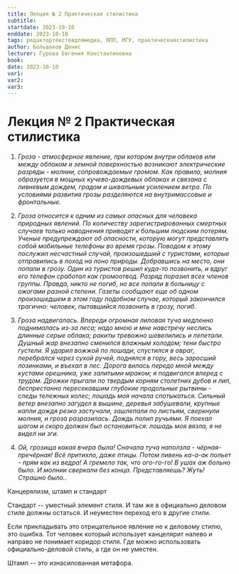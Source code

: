 ```yaml
---
title: Лекция № 2 Практическая стилистика
subtitle:
startdate: 2023-10-10
enddate: 2023-10-10
tags: редактортекстовдлямедиа, ППП, МГУ, практическаястилистика
author: Большаков Денис
lecturer: Гурова Евгения Константиновна
book:
date: 2023-10-10
var1:
var2:
var3:
---
```


# Лекция № 2 Практическая стилистика


1. *Гроза - атмосферное явление, при котором внутри облаков или между облаком и земной поверхностью возникают электрические разряды - молнии, сопровождаемые громом. Как правило, молния образуется в мощных кучево-дождевых облаках и связана с ливневым дождем, градом и шквальным усилением ветра. По условиями развития грозы разделяются на внутримассовые и фронтальные.*

2. *Гроза относится к одним из самых опасных для человека природных явлений. По количеству зарегистрированных смертных случаев только наводнения приводят к большим людским потерям. Ученые предупреждают об опасности, которую могут представлять собой мобильные телефоны во время грозы. Поводом к этому послужил несчастный случай, произошедший с туристами, которые отправились в поход на лоно природы. Добравшись на место, они попали в грозу. Один из туристов решил куда-то позвонить, и вдруг его телефон сработал как громоотвод. Разряд поразил всех членов группы. Правда, никто не погиб, но все попали в больницу с ожогами разной степени. Газеты сообщают еще об одном произошедшем в этом году подобном случае, который закончился трагично: человек, пытавшийся позвонить в грозу, погиб.*

3. *Гроза надвигалась. Впереди огромная лиловая туча медленно поднималась из-за леса; надо мною и мне навстречу неслись длинные серые облака; ракиты тревожно шевелились и лепетали. Душный жар внезапно сменился влажным холодом; тени быстро густели. Я ударил вожжой по лошади, спустился в овраг, перебрался через сухой ручей, поднялся в гору, весь заросший лозинками, и въехал в лес. Дорога вилась передо мной между кустами орешника, уже залитыми мраком; я подвигался вперед с трудом. Дрожки прыгали по твердым корням столетних дубов и лип, беспрестанно пересекавшим глубокие продольные рытвины - следы тележных колес; лошадь моя начала спотыкаться. Сильный ветер внезапно загудел в вышине, деревья забушевали, крупные капли дождя резко застучали, зашлепали по листьям, сверкнули молния, и гроза разразилась. Дождь полил ручьями. Я поехал шагом и скоро должен был остановиться: лошадь моя вязла, я не видел ни зги.*

4. *Ой, грозища какая вчера была! Сначала туча наползла - чёрная-пречёрная! Всё притихло, даже птицы. Потом ливень ка-а-ак польет - прям как из ведра! А гремело так, что ого-го-го! В ушах аж больно было. И молнии сверкали без конца. Представляешь? Жуть! Страшно было..*





Канцерялизм, штамп и стандарт

Стандарт -- уместный элемент стиля. И там же в официально деловом стиле должны остаться. И неуместен переход его в другие стили. 

Если прикладывать это отрицательное явление не к деловому стилю, это ошибка. Тот человек который использует канцелярит налево и направо не понимает коридор стиля. Где можно использовать официально-деловой стиль, а где он не уместен.  


Штамп -- это изнасилованная метафора. 